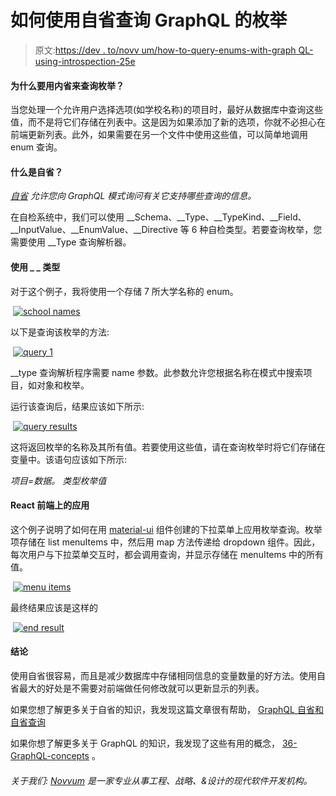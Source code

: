 # 如何使用自省查询 GraphQL 的枚举

> 原文:[https://dev . to/novv um/how-to-query-enums-with-graph QL-using-introspection-25e](https://dev.to/novvum/how-to-query-enums-with-graphql-using-introspection-25e)

#### [](#why-use-introspection-to-query-enums)为什么要用内省来查询枚举？

当您处理一个允许用户选择选项(如学校名称)的项目时，最好从数据库中查询这些值，而不是将它们存储在列表中。这是因为如果添加了新的选项，你就不必担心在前端更新列表。此外，如果需要在另一个文件中使用这些值，可以简单地调用 enum 查询。

#### [](#whats-introspection)什么是自省？

[*自省*](https://graphql.org/learn/introspection/) *允许您向 GraphQL 模式询问有关它支持哪些查询的信息。*

在自检系统中，我们可以使用 __Schema、__Type、__TypeKind、__Field、__InputValue、__EnumValue、__Directive 等 6 种自检类型。若要查询枚举，您需要使用 __Type 查询解析器。

#### [](#using-type)使用 _ _ 类型

对于这个例子，我将使用一个存储 7 所大学名称的 enum。

‍
[![school names](../Images/3740b0f098a2b9bb39ed4b6981e5cb1a.png)](https://res.cloudinary.com/practicaldev/image/fetch/s--hvY7UPxl--/c_limit%2Cf_auto%2Cfl_progressive%2Cq_auto%2Cw_880/https://assets.website-files.com/5c2fa00d1b7e00754f79fd3e/5cafa6760245ec3131e7848f_1%2AEJmTOk6FJN3_G5c4nbO2KA.png) 
‍

以下是查询该枚举的方法:

‍
[![query 1](../Images/fda322c0ca99aa964db44437e8150aa4.png)](https://res.cloudinary.com/practicaldev/image/fetch/s--r346iWin--/c_limit%2Cf_auto%2Cfl_progressive%2Cq_auto%2Cw_880/https://assets.website-files.com/5c2fa00d1b7e00754f79fd3e/5cafa6760313532657af984c_1%2Af0QbU0nW73OubeQlFqDNNA.png) 
‍

__type 查询解析程序需要 name 参数。此参数允许您根据名称在模式中搜索项目，如对象和枚举。

运行该查询后，结果应该如下所示:

‍
[![query results](../Images/346921f87bcff531da87451b7d5b4119.png)](https://res.cloudinary.com/practicaldev/image/fetch/s--7jY2ONIy--/c_limit%2Cf_auto%2Cfl_progressive%2Cq_auto%2Cw_880/https://assets.website-files.com/5c2fa00d1b7e00754f79fd3e/5cafa676023e3220240429dd_1%2AsOneJtoocq389v0mqzY11A.png) 
‍

这将返回枚举的名称及其所有值。若要使用这些值，请在查询枚举时将它们存储在变量中。该语句应该如下所示:

*项目=数据。* *类型枚举值*

#### React 前端上的应用

这个例子说明了如何在用 [material-ui](https://material-ui.com/) 组件创建的下拉菜单上应用枚举查询。枚举项存储在 list menuItems 中，然后用 map 方法传递给 dropdown 组件。因此，每次用户与下拉菜单交互时，都会调用查询，并显示存储在 menuItems 中的所有值。

‍
[![menu items](../Images/f8f7746949a3464d0878cd03624907b2.png)](https://res.cloudinary.com/practicaldev/image/fetch/s--pKwa1stW--/c_limit%2Cf_auto%2Cfl_progressive%2Cq_auto%2Cw_880/https://assets.website-files.com/5c2fa00d1b7e00754f79fd3e/5cafa676d7cf7f307cf538b6_1%2ACDgbS1Im41gqLL54Ud22vw.png) 
‍

最终结果应该是这样的

‍
[![end result](../Images/538a2738471e584f78983f6b3460505f.png)](https://res.cloudinary.com/practicaldev/image/fetch/s--kD385--8--/c_limit%2Cf_auto%2Cfl_progressive%2Cq_66%2Cw_880/https://assets.website-files.com/5c2fa00d1b7e00754f79fd3e/5cafa676585c21d07c378f50_1%2AM1Ew9f_GGJ-G_62bEYHong.gif) 
‍

#### [](#conclusion)结论

使用自省很容易，而且是减少数据库中存储相同信息的变量数量的好方法。使用自省最大的好处是不需要对前端做任何修改就可以更新显示的列表。

如果您想了解更多关于自省的知识，我发现这篇文章很有帮助， [GraphQL 自省和自省查询](https://graphqlmastery.com/blog/graphql-introspection-and-introspection-queries)

如果你想了解更多关于 GraphQL 的知识，我发现了这些有用的概念， [36-GraphQL-concepts](https://github.com/Novvum/36-graphql-concepts) 。

###### [](#about-us-novvum-is-a-modern-software-development-agency-specializing-in-both-engineering-strategy-amp-design)关于我们: [Novvum](https://novvum.io) 是一家专业从事工程、战略、&设计的现代软件开发机构。